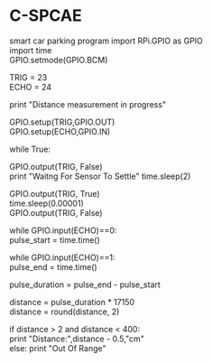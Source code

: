 # C-SPCAE
smart car parking program
import RPi.GPIO as GPIO                    
import time                                
GPIO.setmode(GPIO.BCM)                      

TRIG = 23                                  
ECHO = 24                                  

print "Distance measurement in progress"

GPIO.setup(TRIG,GPIO.OUT)                  
GPIO.setup(ECHO,GPIO.IN)                   

while True:

  GPIO.output(TRIG, False)                 
  print "Waitng For Sensor To Settle"
  time.sleep(2)                            

  GPIO.output(TRIG, True)                  
  time.sleep(0.00001)                      
  GPIO.output(TRIG, False)                 

  while GPIO.input(ECHO)==0:               
    pulse_start = time.time()              

  while GPIO.input(ECHO)==1:               
    pulse_end = time.time()                 

  pulse_duration = pulse_end - pulse_start 

  distance = pulse_duration * 17150        
  distance = round(distance, 2)            

  if distance > 2 and distance < 400:      
    print "Distance:",distance - 0.5,"cm"  
  else:
    print "Out Of Range"                   

